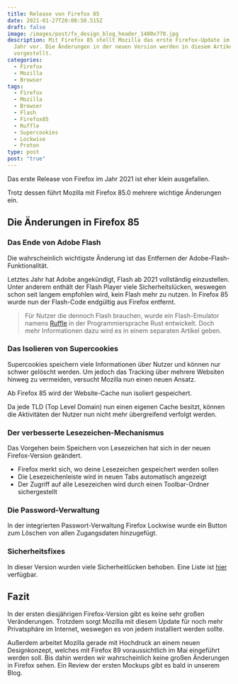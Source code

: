 ```yaml
---
title: Release von Firefox 85
date: 2021-01-27T20:08:50.515Z
draft: false
image: /images/post/fx_design_blog_header_1400x770.jpg
description: Mit Firefox 85 stellt Mozilla das erste Firefox-Update im neuen
  Jahr vor. Die Änderungen in der neuen Version werden in diesem Artikel
  vorgestellt.
categories:
  - Firefox
  - Mozilla
  - Browser
tags:
  - Firefox
  - Mozilla
  - Browser
  - Flash
  - Firefox85
  - Ruffle
  - Supercookies
  - Lockwise
  - Proton
type: post
post: "true"
---
```

Das erste Release von Firefox im Jahr 2021 ist eher klein ausgefallen.

Trotz dessen führt Mozilla mit Firefox 85.0 mehrere wichtige Änderungen ein.

## Die Änderungen in Firefox 85

### Das Ende von Adobe Flash

Die wahrscheinlich wichtigste Änderung ist das Entfernen der Adobe-Flash-Funktionalität.

Letztes Jahr hat Adobe angekündigt, Flash ab 2021 vollständig einzustellen. Unter anderem enthält der Flash Player viele Sicherheitslücken, weswegen schon seit langem empfohlen wird, kein Flash mehr zu nutzen. In Firefox 85 wurde nun der Flash-Code endgültig aus Firefox entfernt.

> Für Nutzer die dennoch Flash brauchen, wurde ein Flash-Emulator namens [Ruffle](https://ruffle.rs/) in der Programmiersprache Rust entwickelt. Doch mehr Informationen dazu wird es in einem separaten Artikel geben.

### Das Isolieren von Supercookies

Supercookies speichern viele Informationen über Nutzer und können nur schwer gelöscht werden. Um jedoch das Tracking über mehrere Websiten hinweg zu vermeiden, versucht Mozilla nun einen neuen Ansatz.

Ab Firefox 85 wird der Website-Cache nun isoliert gespeichert.

Da jede TLD (Top Level Domain) nun einen eigenen Cache besitzt, können die Aktivitäten der Nutzer nun nicht mehr übergreifend verfolgt werden.

### Der verbesserte Lesezeichen-Mechanismus

Das Vorgehen beim Speichern von Lesezeichen hat sich in der neuen Firefox-Version geändert.

* Firefox merkt sich, wo deine Lesezeichen gespeichert werden sollen
* Die Lesezeichenleiste wird in neuen Tabs automatisch angezeigt
* Der Zugriff auf alle Lesezeichen wird durch einen Toolbar-Ordner sichergestellt

### Die Password-Verwaltung

In der integrierten Passwort-Verwaltung Firefox Lockwise wurde ein Button zum Löschen von allen Zugangsdaten hinzugefügt.

### Sicherheitsfixes

In dieser Version wurden viele Sicherheitlücken behoben. Eine Liste ist [hier](https://www.mozilla.org/en-US/security/advisories/mfsa2021-03/) verfügbar.

## Fazit

In der ersten diesjährigen Firefox-Version gibt es keine sehr großen Veränderungen. Trotzdem sorgt Mozilla mit diesem Update für noch mehr Privatsphäre im Internet, weswegen es von jedem installiert werden sollte.

Außerdem arbeitet Mozilla gerade mit Hochdruck an einem neuen Designkonzept, welches mit Firefox 89 voraussichtlich im Mai eingeführt werden soll. Bis dahin werden wir wahrscheinlich keine großen Änderungen in Firefox sehen. Ein Review der ersten Mockups gibt es bald in unserem Blog.